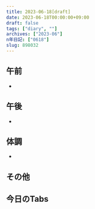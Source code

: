 ```yaml
---
title: 2023-06-18[draft]
date: 2023-06-18T00:00:00+09:00
draft: false
tags: ["diary", ""]
archives: ["2023-06"]
n年日記: ["0618"]
slug: 898032
---
```

## 午前
- 
## 午後
- 
## 体調
- 
## その他
## 今日のTabs